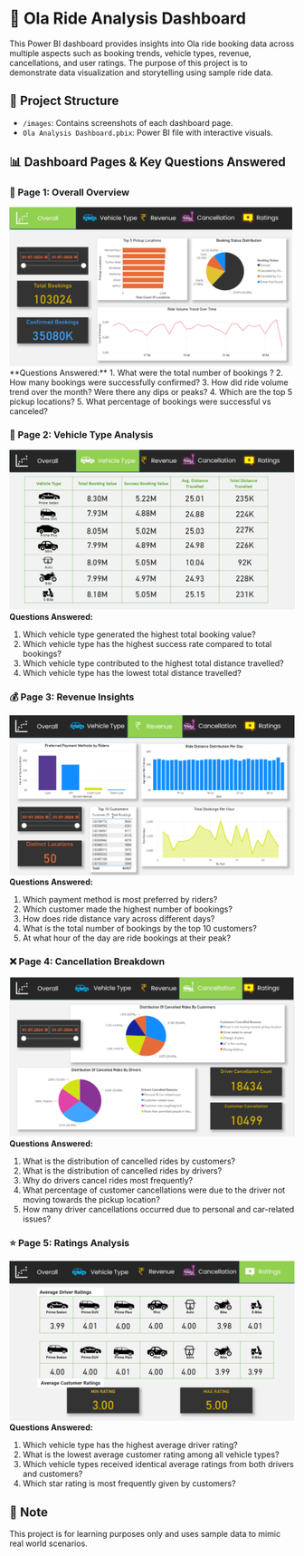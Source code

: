 # 🚖 Ola Ride Analysis Dashboard

This Power BI dashboard provides insights into Ola ride booking data across multiple aspects such as booking trends, vehicle types, revenue, cancellations, and user ratings. The purpose of this project is to demonstrate data visualization and storytelling using sample ride data.

## 📁 Project Structure

- `/images`: Contains screenshots of each dashboard page.
- `Ola Analysis Dashboard.pbix`: Power BI file with interactive visuals.

## 📊 Dashboard Pages & Key Questions Answered

### 📌 Page 1: Overall Overview  

<img src="images/dashboard_page1_overview.png" width="500"/>
 **Questions Answered:**
1. What were the total number of bookings ?
2. How many bookings were successfully confirmed?
3. How did ride volume trend over the month? Were there any dips or peaks?
4. Which are the top 5 pickup locations?
5. What percentage of bookings were successful vs canceled?

### 🚗 Page 2: Vehicle Type Analysis  

**![Page 2](images/dashboard_page2_vehicle_type.png)**  
**Questions Answered:**
1. Which vehicle type generated the highest total booking value?
2. Which vehicle type has the highest success rate compared to total bookings?
3. Which vehicle type contributed to the highest total distance travelled?
4. Which vehicle type has the lowest total distance travelled?

### 💰 Page 3: Revenue Insights  

**![Page 3](images/dashboard_page3_revenue.png)**  
**Questions Answered:**
1. Which payment method is most preferred by riders?
2. Which customer made the highest number of bookings?
3. How does ride distance vary across different days?
4. What is the total number of bookings by the top 10 customers?
5. At what hour of the day are ride bookings at their peak?


### ❌ Page 4: Cancellation Breakdown  

**![Page 4](images/dashboard_page4_cancellation.png)**  
**Questions Answered:**
1. What is the distribution of cancelled rides by customers?
2. What is the distribution of cancelled rides by drivers?
3. Why do drivers cancel rides most frequently?
4. What percentage of customer cancellations were due to the driver not moving towards the pickup location?
5. How many driver cancellations occurred due to personal and car-related issues?

### ⭐ Page 5: Ratings Analysis  

**![Page 5](images/dashboard_page5_ratings.png)**  
**Questions Answered:**
1. Which vehicle type has the highest average driver rating?
2. What is the lowest average customer rating among all vehicle types?
3. Which vehicle types received identical average ratings from both drivers and customers?
4. Which star rating is most frequently given by customers?

## 📌 Note  
This project is for learning purposes only and uses sample data to mimic real world scenarios.

